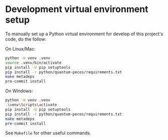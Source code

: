 # Development virtual environment setup

To manually set up a Python virtual environment for develop of this project's code, do the follow:

On Linux/Mac:

```sh
python -m venv .venv
source .venv/bin/activate
pip install -U pip setuptools
pip install -r python/quantum-pecos/requirements.txt
make metadeps
pre-commit install
```

On Windows:

```sh
python -m venv .venv
.\venv\Scripts\activate
pip install -U pip setuptools
pip install -r python/quantum-pecos/requirements.txt
make metadeps
pre-commit install
```

See `Makefile` for other useful commands.
